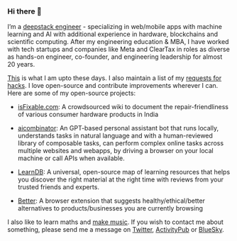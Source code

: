 ### Hi there 👋

I’m a [deepstack engineer](https://nilesh.trivedi.link/) - specializing in web/mobile apps with machine learning and AI with additional experience in hardware, blockchains and scientific computing. After my engineering education & MBA, I have worked with tech startups and companies like Meta and ClearTax in roles as diverse as hands-on engineer, co-founder, and engineering leadership for almost 20 years.

[This](https://nilesh.trivedi.link/#what-am-i-doing-now) is what I am upto these days. I also maintain a list of my [requests for hacks](https://codeberg.org/nilesh/request-for-hacks). I love open-source and contribute improvements wherever I can. Here are some of my open-source projects:

- [isFixable.com](https://isfixable.com): A crowdsourced wiki to document the repair-friendliness of various consumer hardware products in India

- [aicombinator](https://github.com/aicombinator/bot): An GPT-based personal assistant bot that runs locally, understands tasks in natural language and with a human-reviewed library of composable tasks, can perform complex online tasks across multiple websites and webapps, by driving a browser on your local machine or call APIs when available.

- [LearnDB](https://github.com/learn-awesome/learndb/): A universal, open-source map of learning resources that helps you discover the right material at the right time with reviews from your trusted friends and experts.

- [Better](https://github.com/nileshtrivedi/better): A browser extension that suggests healthy/ethical/better alternatives to products/businesses you are currently browsing

I also like to learn maths and [make music](https://nilesh.trivedi.link/music). If you wish to contact me about something, please send me a message on [Twitter](https://x.com/nileshtrivedi), [ActivityPub](https://fosstodon.org/@nilesh) or [BlueSky](https://bsky.app/profile/nilesh.trivedi.link).
